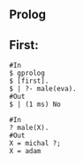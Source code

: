 ## Prolog

## First:
```
#In
$ gprolog
$ [first].
$ | ?- male(eva).
#Out
$ | (1 ms) No
```
```
#In
? male(X).
#Out
X = michal ?;
X = adam
```
